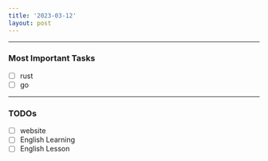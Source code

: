 ```yaml
---
title: '2023-03-12'
layout: post
---
```


---

### Most Important Tasks

- [ ] rust
- [ ] go

---

### TODOs

- [ ] website
- [ ] English Learning
- [ ] English Lesson
